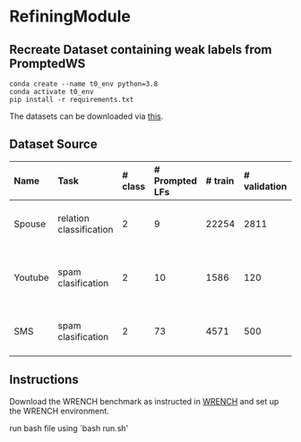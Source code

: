 # RefiningModule

## Recreate Dataset containing weak labels from PromptedWS
```
conda create --name t0_env python=3.8 
conda activate t0_env
pip install -r requirements.txt
```
The datasets can be downloaded via [this](https://drive.google.com/drive/folders/1NbK7gq3pPn6HKy6CTF7pI3ivrHUT5kfR?usp=sharing).
## Dataset Source
| Name | Task | # class | # Prompted LFs | # train | # validation | # test | source
|:--------|:---------|:------|:---|:------|:-------|:-------|:--------------------|
| Spouse | relation classification | 2 | 9 | 22254 | 2811 | 2701 | [Github repo of Snorkel tutorial](https://github.com/snorkel-team/snorkel-tutorials/tree/master/spouse)| 
| Youtube | spam clasification | 2 | 10 | 1586 | 120          | 250    | [Google drive link shared in WRENCH benchmark](https://drive.google.com/drive/folders/19p_BsGsF_JuriiQV4RB6qH3wcZXcvWGa)| 
| SMS | spam clasification | 2 | 73 | 4571 | 500          | 500    | [Github repo of Snorkel tutorial](https://github.com/snorkel-team/snorkel-tutorials/tree/master/spam)| 






## Instructions

Download the WRENCH benchmark as instructed in [WRENCH](https://github.com/JieyuZ2/wrench) and set up the WRENCH environment.


run bash file using `bash run.sh'
